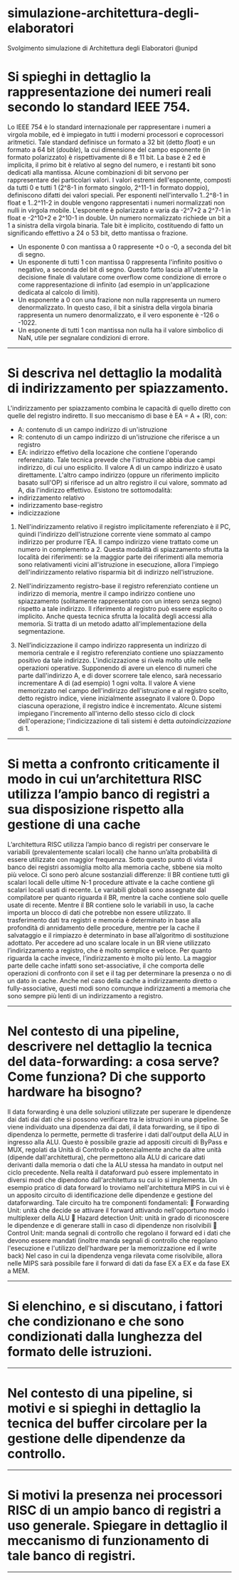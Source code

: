 # simulazione-architettura-degli-elaboratori
Svolgimento simulazione di Architettura degli Elaboratori @unipd

# Si spieghi in dettaglio la rappresentazione dei numeri reali secondo lo standard IEEE 754.

Lo IEEE 754 è lo standard internazionale per rappresentare i numeri a virgola mobile, ed è impiegato in tutti i moderni processori e coprocessori aritmetici.
Tale standard definisce un formato a 32 bit (detto *float*) e un formato a 64 bit (*double*), la cui dimensione del campo esponente (in formato polarizzato)
è rispettivamente di 8 e 11 bit. La base è 2 ed è implicita, il primo bit è relativo al segno del numero, e i restanti bit sono dedicati alla mantissa. 
Alcune combinazioni di bit servono per rappresentare dei particolari valori. I valori estremi dell'esponente, composti da tutti 0 e tutti 1
(2^8-1 in formato singolo, 2^11-1 in formato doppio), definiscono difatti dei valori speciali. 
Per esponenti nell'intervallo 1..2^8-1 in float e 1..2^11-2 in double vengono rappresentati i numeri normalizzati non nulli in virgola mobile.
L'esponente è polarizzato e varia da -2^7+2 a 2^7-1 in float e -2^10+2 e 2^10-1 in double. Un numero normalizzato richiede un bit a 1 a sinistra 
della virgola binaria. Tale bit è implicito, costituendo di fatto un significando effettivo a 24 o 53 bit, detto mantissa o frazione.
- Un esponente 0 con mantissa a 0 rappresente +0 o -0, a seconda del bit di segno.
- Un esponente di tutti 1 con mantissa 0 rappresenta l'infinito positivo o negativo, a seconda del bit di segno. Questo fatto lascia all'utente la
decisione finale di valutare come overflow come condizione di errore o come rappresentazione di infinito (ad esempio in un'applicazione dedicata al calcolo di limiti).
- Un esponente a 0 con una frazione non nulla rappresenta un numero denormalizzato. In questo caso, il bit a sinistra della virgola binaria
rappresenta un numero denormalizzato, e il vero esponente è -126 o -1022.
- Un esponente di tutti 1 con mantissa non nulla ha il valore simbolico di NaN, utile per segnalare condizioni di errore.

- - -

# Si descriva nel dettaglio la modalità di indirizzamento per spiazzamento.

L'indirizzamento per spiazzamento combina le capacità di quello diretto con quelle del registro indiretto. 
Il suo meccanismo di base è EA = A + (R), con:

  * A: contenuto di un campo indirizzo di un'istruzione
  * R: contenuto di un campo indirizzo di un'istruzione che riferisce a un registro
  * EA: indirizzo effetivo della locazione che contiene l'operando referenziato.
Tale tecnica prevede che l'istruzione abbia due campi indirizzo, di cui uno esplicito. Il valore A di un campo indirizzo è usato direttamente. L'altro campo indirizzo (oppure un riferimento implicito basato sull'OP) si riferisce ad un altro registro il cui valore, sommato ad A, dia l'indirizzo effettivo.
Esistono tre sottomodalità:
* indirizzamento relativo
* indirizzamento base-registro
* indicizzazione

1. Nell'indirizzamento relativo il registro implicitamente referenziato è il PC, quindi l'indirizzo dell'istruzione corrente viene sommato al campo indirizzo per produrre l'EA. Il campo indirizzo viene trattato come un numero in complemento a 2. Questa modalità di spiazzamento sfrutta la località dei riferimenti: se la maggior parte dei riferimenti alla memoria sono relativamenti vicini all'istruzione in esecuzione, allora l'impiego dell'indirizzamento relativo risparmia bit di indirizzo nell'istruzione.

2. Nell'indirizzamento registro-base il registro referenziato contiene un indirizzo di memoria, mentre il campo indirizzo contiene uno spiazzamento (solitamente rappresentato con un intero senza segno) rispetto a tale indirizzo. Il riferimento al registro può essere esplicito o implicito. Anche questa tecnica sfrutta la località degli accessi alla memoria. Si tratta di un metodo adatto all'implementazione della segmentazione.

3. Nell’indicizzazione il campo indirizzo rappresenta un indirizzo di memoria centrale e il registro referenziato contiene uno spiazzamento positivo da tale indirizzo. L'indicizzazione si rivela molto utile nelle operazioni operative. Supponendo di avere un elenco di numeri che parte dall'indirizzo A, e di dover scorrere tale elenco, sarà necessario incrementare A di (ad esempio) 1 ogni volta. Il valore A viene memorizzato nel campo dell'indirizzo dell'istruzione e al registro scelto, detto registro indice, viene inizialmente assegnato il valore 0. Dopo ciascuna operazione, il registro indice è incrementato. Alcune sistemi impiegano l'incremento all'interno dello stesso ciclo di clock dell'operazione; l'indicizzazione di tali sistemi è detta *autoindicizzazione*
di 1.

- - -

# Si metta a confronto criticamente il modo in cui un’architettura RISC utilizza l’ampio banco di registri a sua disposizione rispetto alla gestione di una cache

L’architettura RISC utilizza l’ampio banco di registri per conservare le variabili (prevalentemente scalari locali) che hanno un’alta probabilità di essere utilizzate con maggior frequenza. Sotto questo punto di vista il banco dei registri assomiglia molto alla memoria cache, sbbene sia molto più veloce. Ci sono però alcune sostanziali differenze:
Il BR contiene tutti gli scalari locali delle ultime N-1 procedure attivate e la cache contiene gli scalari locali usati di recente.
Le variabili globali sono assegnate dal compilatore per quanto riguarda il BR, mentre la cache contiene solo quelle usate di recente.
Mentre il BR contiene solo le variabili in uso, la cache importa un blocco di dati che potrebbe non essere utilizzato.
Il trasferimento dati tra registri e memoria è determinato in base alla profondità di annidamento delle procedure, mentre per la cache il salvataggio e il rimpiazzo è determinato in base all’algoritmo di sostituzione adottato.
Per accedere ad uno scalare locale in un BR viene utilizzato l’indirizzamento a registro, che è molto semplice e veloce.
Per quanto riguarda la cache invece, l’indirizzamento è molto più lento. La maggior parte delle cache infatti sono set-associative, il che comporta delle operazioni di confronto con il set e il tag per determinare la presenza o no di un dato in cache.
Anche nel caso della cache a indirizzamento diretto o fully-associative, questi modi sono comunque indirizzamenti a memoria che sono sempre più lenti di un indirizzamento a registro.

- - -

# Nel contesto di una pipeline, descrivere nel dettaglio la tecnica del data-forwarding: a cosa serve? Come funziona? Di che supporto hardware ha bisogno? 

Il data forwarding è una delle soluzioni utilizzate per superare le dipendenze dai dati dai dati che si possono verificare tra le istruzioni in una pipeline. 
Se viene individuato una dipendenza dai dati, il data forwarding, se il tipo di dipendenza lo permette, permette di trasferire i dati dall'output della ALU in ingresso alla ALU. Questo è possibile grazie ad appositi circuiti di ByPass e MUX, regolati da Unità di Controllo e potenzialmente anche da altre unità (dipende dall'architettura), che permettono alla ALU di caricare dati derivanti dalla memoria o dati che la ALU stessa ha mandato in output nel ciclo precedente. 
Nella realtà il dataforward può essere implementato in diversi modi che dipendono dall'architettura su cui lo si implementa.
Un esempio pratico di data forward lo troviamo nell'architettura MIPS in cui vi è un apposito circuito di identificazione delle dipendenze e gestione del dataforwarding. Tale circuito ha tre componenti fondamentali: 
 Forwarding Unit: unità che decide se attivare il forward attivando nell'opportuno modo i multiplexer della ALU 
 Hazard detection Unit: unità in grado di riconoscere le dipendenze e di generare stalli in caso di dipendenze non risolvibili 
 Control Unit: manda segnali di controllo che regolano il forward ed i dati che devono essere mandati (inoltre manda segnali di controllo che regolano l'esecuzione e l'utilizzo dell'hardware per la memorizzazione ed il write back) 
Nel caso in cui la dipendenza venga rilevata come risolvibile, allora nelle MIPS sarà possibile fare il forward di dati da fase EX a EX e da fase EX a MEM.

- - -

# Si elenchino, e si discutano, i fattori che condizionano e che sono condizionati dalla lunghezza del formato delle istruzioni.

- - -

# Nel contesto di una pipeline, si motivi e si spieghi in dettaglio la tecnica del buffer circolare per la gestione delle dipendenze da controllo.

- - -

# Si motivi la presenza nei processori RISC di un ampio banco di registri a uso generale. Spiegare in dettaglio il meccanismo di funzionamento di tale banco di registri.

- - -

